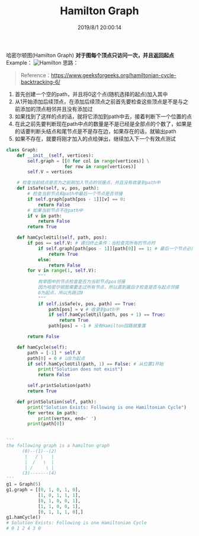 ﻿---
title: Hamilton Graph
categories:
- DSA
- DS
- Graph
tags:
- Hamilton Graph
date: 2019/8/1 20:00:14
updated: 2020/12/10 12:00:14
---



哈密尔顿图(Hamilton Graph)
**对于图每个顶点只访问一次，并且返回起点**
Example：
![Hamilton](https://gitee.com/gaoyi-ai/image-bed/raw/master/images/20191122194124416.jpg)
思路：

> Reference：https://www.geeksforgeeks.org/hamiltonian-cycle-backtracking-6/

 1. 首先创建一个空的path，并且将0这个点(随机选择的起点)加入其中
 2. 从1开始添加后续顶点，在添加后续顶点之前首先要检查这些顶点是不是与之前添加的顶点相邻并且没有添加过
 3. 如果找到了这样的点的话，就将它添加到path中去，接着判断下一个位置的点
 4. 在此之前先要判断现在path中点的数量是不是已经是全部点的个数了，如果是的话要判断头结点和尾节点是不是存在边，如果存在的话，就输出path
 5. 如果不存在，就要将刚才加入的点给弹出，继续加入下一个有效点测试

```python
class Graph:
    def __init__(self, vertices):
        self.graph = [[0 for col in range(vertices)] \
                      for row in range(vertices)]
        self.V = vertices

    # 检查当前结点是否为之前刚加入节点的邻接点，并且没有收录到path中
    def isSafe(self, v, pos, path):
        # 检查当前节点和path中最后一个节点是否邻接
        if self.graph[path[pos - 1]][v] == 0:
            return False
        # 如果当前节点不在path中
        if v in path:
            return False
        return True

    def hamCycleUtil(self, path, pos):
        if pos == self.V: # 递归终止条件：当检查完所有的节点时
            if self.graph[path[pos - 1]][path[0]] == 1: # 最后一个节点必须和起点邻接才是Hamilton graph
                return True
            else:
                return False
        for v in range(1, self.V): 
            """
            枚举图中的节点检查是否为当前节点pos邻接
            因为哈密尔顿图需要走过所有节点，所以直到最后才检查是否与起点邻接
            0为起点，所以先跳过0
            """
            if self.isSafe(v, pos, path) == True:
                path[pos] = v # 收录到path中
                if self.hamCycleUtil(path, pos + 1) == True:
                    return True
                path[pos] = -1 # 没有Hamilton回路就重置

        return False

    def hamCycle(self):
        path = [-1] * self.V
        path[0] = 0 # 以0为起点
        if self.hamCycleUtil(path, 1) == False: # 从位置1开始
            print("Solution does not exist")
            return False

        self.printSolution(path)
        return True

    def printSolution(self, path):
        print("Solution Exists: Following is one Hamiltonian Cycle")
        for vertex in path:
            print(vertex, end=' ')
        print(path[0])

        
'''
the following graph is a hamilton graph
      (0)--(1)--(2) 
       |   / \   | 
       |  /   \  | 
       | /     \ | 
      (3)-------(4)    
'''
g1 = Graph(5)
g1.graph = [[0, 1, 0, 1, 0],
            [1, 0, 1, 1, 1],
            [0, 1, 0, 0, 1],
            [1, 1, 0, 0, 1],
            [0, 1, 1, 1, 0],]
g1.hamCycle() 
# Solution Exists: Following is one Hamiltonian Cycle
# 0 1 2 4 3 0

```


